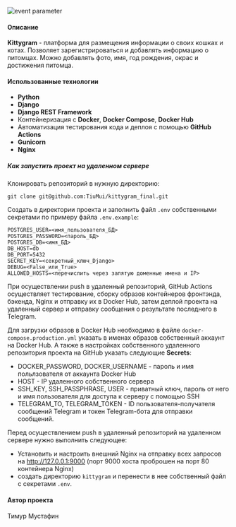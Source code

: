 
![event parameter](https://github.com/TiuMui/kittygram_final/actions/workflows/main.yml/badge.svg?event=push)

#### Описание
**Kittygram** - платформа для размещения информации о своих кошках и котах. Позволяет зарегистрироваться и добавлять информацию о питомцах. Можно добавлять фото, имя, год рождения, окрас и достижения питомца.
#### Использованные технологии
- **Python**
- **Django**
- **Django REST Framework**
- Контейнеризация с **Docker**, **Docker Compose**, **Docker Hub**
- Автоматизация тестирования кода и деплоя с помощью **GitHub Actions**
- **Gunicorn**
- **Nginx**

##### Как запустить проект на удаленном сервере
Клонировать репозиторий в нужную директорию:
```shell
git clone git@github.com:TiuMui/kittygram_final.git
```
Создать в директории проекта и заполнить файл `.env` собственными cекретами по примеру файла `.env.example`:

```
POSTGRES_USER=<имя_пользователя_БД>
POSTGRES_PASSWORD=<пароль_БД>
POSTGRES_DB=<имя_БД>
DB_HOST=db
DB_PORT=5432
SECRET_KEY=<секретный_ключ_Django>
DEBUG=<False_или_True>
ALLOWED_HOSTS=<перечислить через запятую доменные имена и IP>

```

При осуществлении push в удаленный репозиторий, GitHub Actions осуществляет тестирование, сборку образов контейнеров фронтэнда, бэкенда, Nginx и отправку их в Docker Hub, затем деплой проекта на удаленный сервер и отправку сообщения о результате последнего в Telegram.

Для загрузки образов в Docker Hub необходимо в файле `docker-compose.production.yml` указать в именах образов собственный аккаунт на Docker Hub. А также в настройках собственного удаленного репозитория проекта на GitHub указать следующие **Secrets**:

- DOCKER_PASSWORD, DOCKER_USERNAME - пароль и имя польлзователя от аккаунта Docker Hub
- HOST - IP удаленного собственного сервера
- SSH_KEY, SSH_PASSPHRASE, USER - приватный ключ, пароль от него и имя пользователя для доступа к серверу с помощью SSH
- TELEGRAM_TO, TELEGRAM_TOKEN - ID пользователя-получателя сообщений Telegram и токен Telegram-бота для отправки сообщений.

Перед осуществлением push в удаленный репозиторий на удаленном сервере нужно выполнить следующее:
- Установить и настроить внешний Nginx на отправку всех запросов на http://127.0.0.1:9000 (порт 9000 хоста проброшен на порт 80 контейнера Nginx)
- создать директорию `kittygram` и перенести в нее собственный файл с секретами `.env`.
#### Автор проекта
Тимур Мустафин
